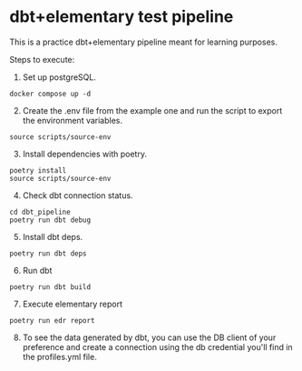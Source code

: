 # dbt+elementary test pipeline

This is a practice dbt+elementary pipeline meant for learning purposes.

Steps to execute:

1. Set up postgreSQL.
```
docker compose up -d
```

2. Create the .env file from the example one and run the script to export the environment variables.
```
source scripts/source-env 
```

3. Install dependencies with poetry.
```
poetry install
source scripts/source-env 
```

4. Check dbt connection status.
```
cd dbt_pipeline
poetry run dbt debug
```

5. Install dbt deps.
```
poetry run dbt deps
```

6. Run dbt
```
poetry run dbt build
```

7. Execute elementary report
```
poetry run edr report
```

8. To see the data generated by dbt, you can use the DB client of your preference and create a connection using the db credential you'll find in the profiles.yml file.
